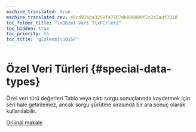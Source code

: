 ```yaml
---
machine_translated: true
machine_translated_rev: e8cd92bba3269f47787db090899f7c242adf7818
toc_folder_title: "\xD6zel Veri T\xFCrleri"
toc_hidden: true
toc_priority: 55
toc_title: "gizlenmi\u015F"
---
```


# Özel Veri Türleri {#special-data-types}

Özel veri türü değerleri Tablo veya çıktı sorgu sonuçlarında kaydetmek için seri hale getirilemez, ancak sorgu yürütme sırasında bir ara sonuç olarak kullanılabilir.

[Orijinal makale](https://clickhouse.tech/docs/en/data_types/special_data_types/) <!--hide-->
